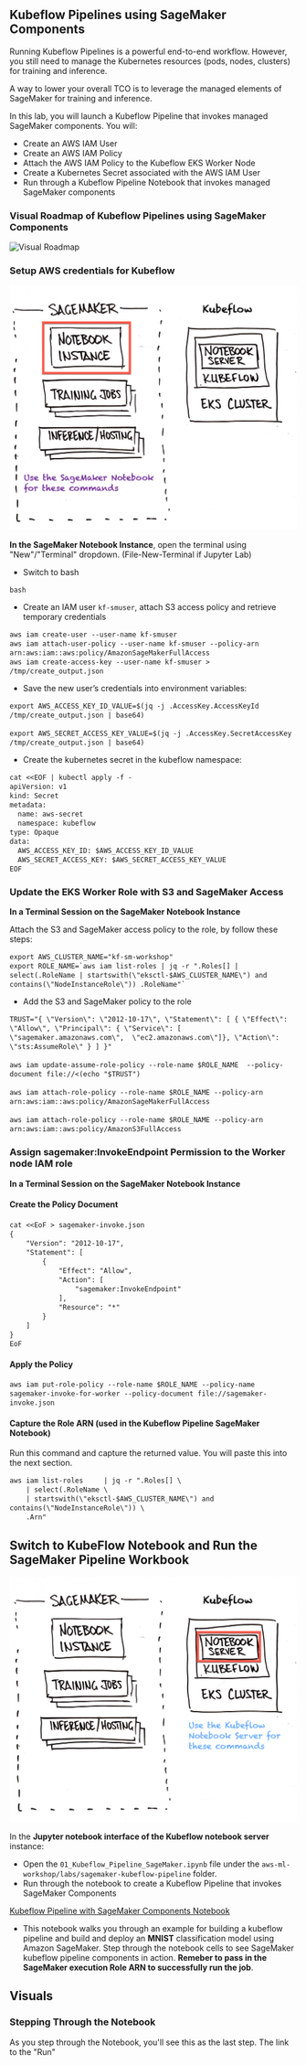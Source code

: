 ## Kubeflow Pipelines using SageMaker Components

Running Kubeflow Pipelines is a powerful end-to-end workflow. However, you still need to manage the Kubernetes resources (pods, nodes, clusters) for training and inference. 

A way to lower your overall TCO is to leverage the managed elements of SageMaker for training and inference.

In this lab, you will launch a Kubeflow Pipeline that invokes managed SageMaker components. You will:
- Create an AWS IAM User 
- Create an AWS IAM Policy
- Attach the AWS IAM Policy to the Kubeflow EKS Worker Node
- Create a Kubernetes Secret associated with the AWS IAM User
- Run through a Kubeflow Pipeline Notebook that invokes managed SageMaker components

### Visual Roadmap of Kubeflow Pipelines using SageMaker Components

![Visual Roadmap](img/kubeflow-pipeline-sagemaker.png)

### Setup AWS credentials for Kubeflow

![Notebook Orientation - SageMaker](../kubeflow/img/kubeflow-pipelines-environments-sm-notebook.png)

**In the SageMaker Notebook Instance**, open the terminal using "New"/"Terminal" dropdown. (File-New-Terminal if Jupyter Lab)

- Switch to bash

```shell
bash
```

- Create an IAM user `kf-smuser`, attach S3 access policy and retrieve temporary credentials

```shell
aws iam create-user --user-name kf-smuser
aws iam attach-user-policy --user-name kf-smuser --policy-arn arn:aws:iam::aws:policy/AmazonSageMakerFullAccess
aws iam create-access-key --user-name kf-smuser > /tmp/create_output.json
```

- Save the new user’s credentials into environment variables:

```shell
export AWS_ACCESS_KEY_ID_VALUE=$(jq -j .AccessKey.AccessKeyId /tmp/create_output.json | base64)

export AWS_SECRET_ACCESS_KEY_VALUE=$(jq -j .AccessKey.SecretAccessKey /tmp/create_output.json | base64)
```

- Create the kubernetes secret in the kubeflow namespace:

```shell
cat <<EOF | kubectl apply -f -
apiVersion: v1
kind: Secret
metadata:
  name: aws-secret
  namespace: kubeflow
type: Opaque
data:
  AWS_ACCESS_KEY_ID: $AWS_ACCESS_KEY_ID_VALUE
  AWS_SECRET_ACCESS_KEY: $AWS_SECRET_ACCESS_KEY_VALUE
EOF

```

### Update the EKS Worker Role with S3 and SageMaker Access

**In a Terminal Session on the SageMaker Notebook Instance**

Attach the S3 and SageMaker access policy to the role, by follow these steps:

```shell
export AWS_CLUSTER_NAME="kf-sm-workshop"
export ROLE_NAME=`aws iam list-roles | jq -r ".Roles[] | select(.RoleName | startswith(\"eksctl-$AWS_CLUSTER_NAME\") and contains(\"NodeInstanceRole\")) .RoleName"`
```

- Add the S3 and SageMaker policy to the role

```shell
TRUST="{ \"Version\": \"2012-10-17\", \"Statement\": [ { \"Effect\": \"Allow\", \"Principal\": { \"Service\": [ \"sagemaker.amazonaws.com\",  \"ec2.amazonaws.com\"]}, \"Action\": \"sts:AssumeRole\" } ] }"

aws iam update-assume-role-policy --role-name $ROLE_NAME  --policy-document file://<(echo "$TRUST")

aws iam attach-role-policy --role-name $ROLE_NAME --policy-arn arn:aws:iam::aws:policy/AmazonSageMakerFullAccess

aws iam attach-role-policy --role-name $ROLE_NAME --policy-arn arn:aws:iam::aws:policy/AmazonS3FullAccess
```

### Assign sagemaker:InvokeEndpoint Permission to the Worker node IAM role

**In a Terminal Session on the SageMaker Notebook Instance**

#### Create the Policy Document

```shell
cat <<EoF > sagemaker-invoke.json
{
    "Version": "2012-10-17",
    "Statement": [
        {
            "Effect": "Allow",
            "Action": [
                "sagemaker:InvokeEndpoint"
            ],
            "Resource": "*"
        }
    ]
}
EoF
```

#### Apply the Policy

```shell
aws iam put-role-policy --role-name $ROLE_NAME --policy-name sagemaker-invoke-for-worker --policy-document file://sagemaker-invoke.json
```

#### Capture the Role ARN (used in the Kubeflow Pipeline SageMaker Notebook)
Run this command and capture the returned value. You will paste this into the next section.

```shell
aws iam list-roles     | jq -r ".Roles[] \
    | select(.RoleName \
    | startswith(\"eksctl-$AWS_CLUSTER_NAME\") and contains(\"NodeInstanceRole\")) \
    .Arn"
```

## Switch to KubeFlow Notebook and Run the SageMaker Pipeline Workbook

![Notebook Orientation - Kubeflow Server](../kubeflow/img/kubeflow-pipelines-environments-kubeflow-notebook.png)


In the **Jupyter notebook interface of the Kubeflow notebook server** instance: 
- Open the `01_Kubeflow_Pipeline_SageMaker.ipynb` file under the `aws-ml-workshop/labs/sagemaker-kubeflow-pipeline` folder.
- Run through the notebook to create a Kubeflow Pipeline that invokes SageMaker Components

[Kubeflow Pipeline with SageMaker Components Notebook](../kubeflow/img/kubeflow-pipelines-sagemaker-components-notebook.png)


- This notebook walks you through an example for building a kubeflow pipeline and build and deploy an **MNIST** classification model using Amazon SageMaker. Step through the notebook cells to see SageMaker kubeflow pipeline components in action. **Remeber to pass in the SageMaker execution Role ARN to successfully run the job**.


## Visuals

### Stepping Through the Notebook

As you step through the Notebook, you'll see this as the last step. The link to the "Run"
